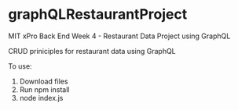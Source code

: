# graphQLRestaurantProject
MIT xPro Back End Week 4 - Restaurant Data Project using GraphQL

CRUD priniciples for restaurant data using GraphQL

To use: 
1. Download files
2. Run npm install
3. node index.js
